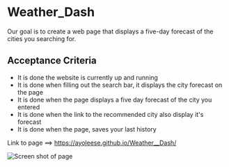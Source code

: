 # Weather_Dash
Our goal is to create a web page that displays a five-day forecast of the cities you searching for.

## Acceptance Criteria
* It is done the website is currently up and running
* It is done when filling out the search bar, it displays the city forecast on the page
* It is done when the page displays a five day forecast of the city you entered
* It is done when the link to the recommended city also display it's forecast
* It is done when the page, saves your last history



Link to page ==> https://ayoleese.github.io/Weather__Dash/

![Screen shot of page](<Screenshot 2023-11-03 at 6.01.44 AM.png>)